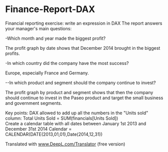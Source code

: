 # Finance-Report-DAX
Financial reporting exercise: write an expression in DAX
The report answers your manager's main questions:

-Which month and year made the biggest profit?

The profit graph by date shows that December 2014 brought in the biggest profits.

-In which country did the company have the most success?

Europe, especially France and Germany.

--In which product and segment should the company continue to invest?

The profit graph by product and segment shows that then the company should continue to invest in the Paseo product and target the small business and government segments.

Key points:
DAX allowed to add up all the numbers in the "Units sold" column:
Total Units Sold = SUM(financials[Units Sold])    
 Create a calendar table with all dates between January 1st 2013 and December 31st 2014
Calendar = CALENDAR(DATE(2013,01,01),Date(2014,12,31))    

Translated with www.DeepL.com/Translator (free version)
